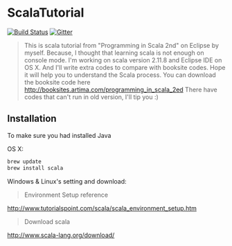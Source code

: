 # ScalaTutorial
[![Build Status](https://travis-ci.org/HKChen/ScalaTutorial.svg?branch=master)](https://travis-ci.org/HKChen/ScalaTutorial)
[![Gitter](https://badges.gitter.im/gitterHQ/gitter.svg)](https://gitter.im/hkchen-scala/Lobby)
>This is scala tutorial from "Programming in Scala 2nd" on Eclipse by myself. 
>Because, I thought that learning scala is not enough on console mode.
>I'm working on scala version 2.11.8 and Eclipse IDE on OS X.
>And I'll write extra codes to compare with booksite codes.
>Hope it will help you to understand the Scala process.
>You can download the booksite code here http://booksites.artima.com/programming_in_scala_2ed
>There have codes that can't run in old version, I'll tip you :)

## Installation
To make sure you had installed Java

OS X:
```sh
brew update
brew install scala
```

Windows & Linux's setting and download:
>Environment Setup reference

http://www.tutorialspoint.com/scala/scala_environment_setup.htm

>Download scala

http://www.scala-lang.org/download/
